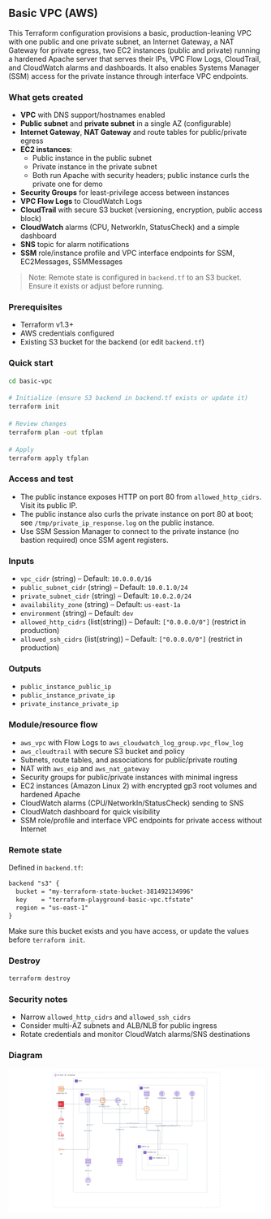 ## Basic VPC (AWS)

This Terraform configuration provisions a basic, production-leaning VPC with one public and one private subnet, an Internet Gateway, a NAT Gateway for private egress, two EC2 instances (public and private) running a hardened Apache server that serves their IPs, VPC Flow Logs, CloudTrail, and CloudWatch alarms and dashboards. It also enables Systems Manager (SSM) access for the private instance through interface VPC endpoints.

### What gets created
- **VPC** with DNS support/hostnames enabled
- **Public subnet** and **private subnet** in a single AZ (configurable)
- **Internet Gateway**, **NAT Gateway** and route tables for public/private egress
- **EC2 instances**:
  - Public instance in the public subnet
  - Private instance in the private subnet
  - Both run Apache with security headers; public instance curls the private one for demo
- **Security Groups** for least-privilege access between instances
- **VPC Flow Logs** to CloudWatch Logs
- **CloudTrail** with secure S3 bucket (versioning, encryption, public access block)
- **CloudWatch** alarms (CPU, NetworkIn, StatusCheck) and a simple dashboard
- **SNS** topic for alarm notifications
- **SSM** role/instance profile and VPC interface endpoints for SSM, EC2Messages, SSMMessages

> Note: Remote state is configured in `backend.tf` to an S3 bucket. Ensure it exists or adjust before running.

### Prerequisites
- Terraform v1.3+
- AWS credentials configured
- Existing S3 bucket for the backend (or edit `backend.tf`)

### Quick start
```bash
cd basic-vpc

# Initialize (ensure S3 backend in backend.tf exists or update it)
terraform init

# Review changes
terraform plan -out tfplan

# Apply
terraform apply tfplan
```

### Access and test
- The public instance exposes HTTP on port 80 from `allowed_http_cidrs`. Visit its public IP.
- The public instance also curls the private instance on port 80 at boot; see `/tmp/private_ip_response.log` on the public instance.
- Use SSM Session Manager to connect to the private instance (no bastion required) once SSM agent registers.

### Inputs
- `vpc_cidr` (string) – Default: `10.0.0.0/16`
- `public_subnet_cidr` (string) – Default: `10.0.1.0/24`
- `private_subnet_cidr` (string) – Default: `10.0.2.0/24`
- `availability_zone` (string) – Default: `us-east-1a`
- `environment` (string) – Default: `dev`
- `allowed_http_cidrs` (list(string)) – Default: `["0.0.0.0/0"]` (restrict in production)
- `allowed_ssh_cidrs` (list(string)) – Default: `["0.0.0.0/0"]` (restrict in production)

### Outputs
- `public_instance_public_ip`
- `public_instance_private_ip`
- `private_instance_private_ip`

### Module/resource flow
- `aws_vpc` with Flow Logs to `aws_cloudwatch_log_group.vpc_flow_log`
- `aws_cloudtrail` with secure S3 bucket and policy
- Subnets, route tables, and associations for public/private routing
- NAT with `aws_eip` and `aws_nat_gateway`
- Security groups for public/private instances with minimal ingress
- EC2 instances (Amazon Linux 2) with encrypted gp3 root volumes and hardened Apache
- CloudWatch alarms (CPU/NetworkIn/StatusCheck) sending to SNS
- CloudWatch dashboard for quick visibility
- SSM role/profile and interface VPC endpoints for private access without Internet

### Remote state
Defined in `backend.tf`:
```hcl
backend "s3" {
  bucket = "my-terraform-state-bucket-381492134996"
  key    = "terraform-playground-basic-vpc.tfstate"
  region = "us-east-1"
}
```
Make sure this bucket exists and you have access, or update the values before `terraform init`.

### Destroy
```bash
terraform destroy
```

### Security notes
- Narrow `allowed_http_cidrs` and `allowed_ssh_cidrs`
- Consider multi-AZ subnets and ALB/NLB for public ingress
- Rotate credentials and monitor CloudWatch alarms/SNS destinations

### Diagram
![basic-vpc topology](basic-vpc.png)